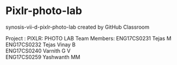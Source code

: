 # Pixlr-photo-lab
synosis-vii-d-pixlr-photo-lab created by GitHub Classroom

Project : PIXLR: PHOTO LAB
Team Members:
ENG17CS0231	Tejas M<br>
ENG17CS0232	Tejas Vinay B<br>
ENG17CS0240	Varnith G V<br>
ENG17CS0259	Yashwanth MM
